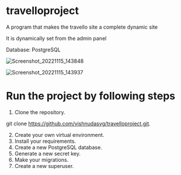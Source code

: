 # travelloproject
A program that makes the travello site a
complete dynamic site

It is dynamically set from the admin panel

Database: PostgreSQL


![Screenshot_20221115_143848](https://user-images.githubusercontent.com/113277539/201882555-48e17930-3ee0-4505-bb8e-919918a8956b.png)

![Screenshot_20221115_143937](https://user-images.githubusercontent.com/113277539/201882947-c6a6ce69-7355-42de-93b2-eb47dcff4618.png)

# Run the project by following steps
1. Clone the repository.

  git clone https://github.com/vishnudasvg/travelloproject.git.

2. Create your own virtual environment.
3. Install your requirements.
4. Create a new PostgreSQL database.
5. Generate a new secret key.
6. Make your migrations.
7. Create a new superuser.
